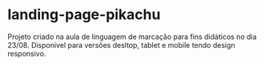 # landing-page-pikachu
Projeto criado na aula de linguagem de marcação para fins didáticos no dia 23/08.
Disponivel para versões desltop, tablet e mobile tendo design responsivo.

